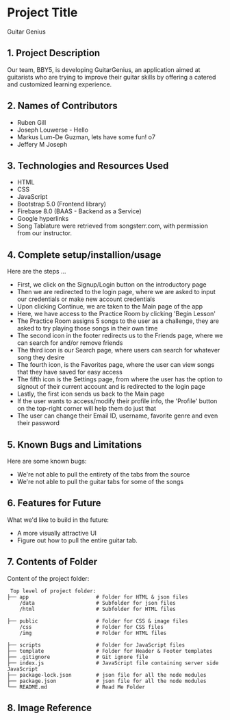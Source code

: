 # Project Title
Guitar Genius 

## 1. Project Description
Our team, BBY5, is developing GuitarGenius, an application aimed at guitarists who are trying to improve their guitar skills by offering a catered and customized learning experience.

## 2. Names of Contributors
*  Ruben Gill 
*  Joseph Louwerse - Hello
*  Markus Lum-De Guzman, lets have some fun! o7
*  Jeffery M Joseph 
	
## 3. Technologies and Resources Used
* HTML
* CSS
* JavaScript
* Bootstrap 5.0 (Frontend library)
* Firebase 8.0 (BAAS - Backend as a Service)
* Google hyperlinks
* Song Tablature were retrieved from songsterr.com, with permission from our instructor. 

## 4. Complete setup/installion/usage
Here are the steps ...
* First, we click on the Signup/Login button on the introductory page
* Then we are redirected to the login page, where we are asked to input our credentials or make new account credentials
* Upon clicking Continue, we are taken to the Main page of the app
* Here, we have access to the Practice Room by clicking 'Begin Lesson'
* The Practice Room assigns 5 songs to the user as a challenge, they are asked to try playing those songs in their own time
* The second icon in the footer redirects us to the Friends page, where we can search for and/or remove friends
* The third icon is our Search page, where users can search for whatever song they desire
* The fourth icon, is the Favorites page, where the user can view songs that they have saved for easy access
* The fifth icon is the Settings page, from where the user has the option to signout of their current account and is redirected to the login page
* Lastly, the first icon sends us back to the Main page
* If the user wants to access/modify their profile info, the 'Profile' button on the top-right corner will help them do just that
* The user can change their Email ID, username, favorite genre and even their password

## 5. Known Bugs and Limitations
Here are some known bugs:
* We're not able to pull the entirety of the tabs from the source
* We're not able to pull the guitar tabs for some of the songs

## 6. Features for Future
What we'd like to build in the future:
* A more visually attractive UI 
* Figure out how to pull the entire guitar tab. 
	
## 7. Contents of Folder
Content of the project folder:

```
 Top level of project folder: 
├── app                      # Folder for HTML & json files
    /data                    # Subfolder for json files
    /html                    # Subfolder for HTML files

├── public                   # Folder for CSS & image files
    /css                     # Folder for CSS files
    /img                     # Folder for HTML files

├── scripts                  # Folder for JavaScript files
├── template                 # Folder for Header & Footer templates
├── .gitignore               # Git ignore file
├── index.js                 # JavaScript file containing server side JavaScript
├── package-lock.json        # json file for all the node modules
├── package.json             # json file for all the node modules
└── README.md                # Read Me Folder
```

## 8. Image Reference